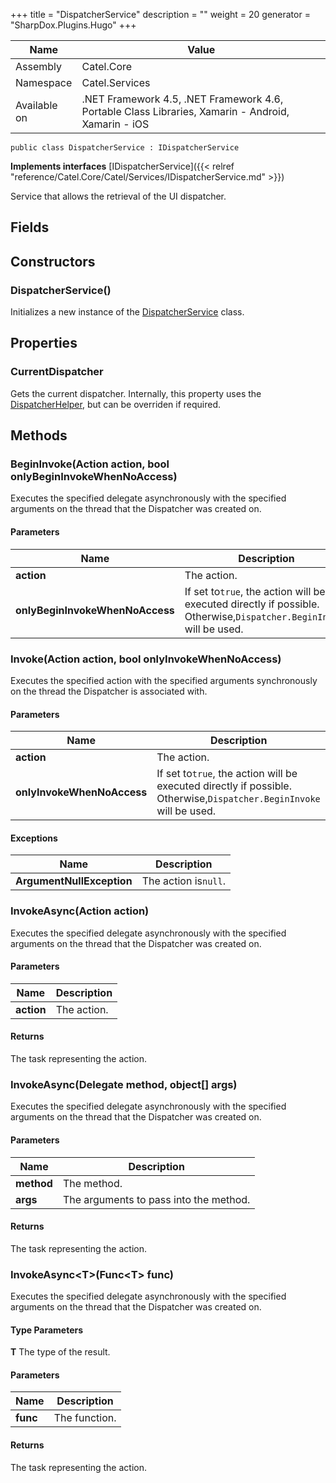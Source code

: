 

+++
title = "DispatcherService" 
description = ""
weight = 20
generator = "SharpDox.Plugins.Hugo"
+++

Name|Value
---|---
Assembly|Catel.Core
Namespace|Catel.Services
Available on|.NET Framework 4.5, .NET Framework 4.6, Portable Class Libraries, Xamarin - Android, Xamarin - iOS

```
public class DispatcherService : IDispatcherService
```

**Implements interfaces**
[IDispatcherService]({{< relref "reference/Catel.Core/Catel/Services/IDispatcherService.md" >}})

Service that allows the retrieval of the UI dispatcher.

## Fields

## Constructors

### DispatcherService()

Initializes a new instance of the [DispatcherService](#) class.

## Properties

### CurrentDispatcher

Gets the current dispatcher. Internally, this property uses the [DispatcherHelper](#), but can be overriden if required.

## Methods

### BeginInvoke(Action action, bool onlyBeginInvokeWhenNoAccess)

Executes the specified delegate asynchronously with the specified arguments on the thread that the Dispatcher was created on.

#### Parameters

Name|Description
---|---
**action**|The action.
**onlyBeginInvokeWhenNoAccess**|If set to`true`, the action will be executed directly if possible. Otherwise,`Dispatcher.BeginInvoke` will be used.

### Invoke(Action action, bool onlyInvokeWhenNoAccess)

Executes the specified action with the specified arguments synchronously on the thread the Dispatcher is associated with.

#### Parameters

Name|Description
---|---
**action**|The action.
**onlyInvokeWhenNoAccess**|If set to`true`, the action will be executed directly if possible. Otherwise,`Dispatcher.BeginInvoke` will be used.

#### Exceptions

Name|Description
---|---
**ArgumentNullException**|The action is`null`.

### InvokeAsync(Action action)

Executes the specified delegate asynchronously with the specified arguments on the thread that the Dispatcher was created on.

#### Parameters

Name|Description
---|---
**action**|The action.

#### Returns

The task representing the action.

### InvokeAsync(Delegate method, object[] args)

Executes the specified delegate asynchronously with the specified arguments on the thread that the Dispatcher was created on.

#### Parameters

Name|Description
---|---
**method**|The method.
**args**|The arguments to pass into the method.

#### Returns

The task representing the action.

### InvokeAsync&lt;T&gt;(Func&lt;T&gt; func)

Executes the specified delegate asynchronously with the specified arguments on the thread that the Dispatcher was created on.

#### Type Parameters

**T**
The type of the result.

#### Parameters

Name|Description
---|---
**func**|The function.

#### Returns

The task representing the action.

